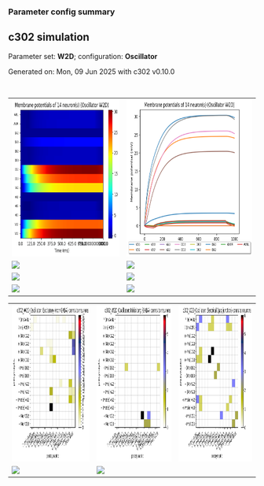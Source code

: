 ### Parameter config summary 
<h2>c302 simulation</h2>
<p>Parameter set: <b>W2D</b>; configuration: <b>Oscillator</b></p>
<p>Generated on: Mon, 09 Jun 2025 with c302 v0.10.0</p><br/>
<table>

<tr>
  <td><a href="images/neurons_W2D_Oscillator.png"><img alt=" " src="images/neurons_W2D_Oscillator.png" height="320"/></a></td>
  <td><a href="images/traces_neuron_Oscillator_W2D.png"><img alt=" " src="images/traces_neuron_Oscillator_W2D.png" height="320"/></a></td>
</tr>

<tr>
  <td><a href="images/neuron_activity_W2D_Oscillator.png"><img alt=" " src="images/neuron_activity_W2D_Oscillator.png" height="320"/></a></td>
  <td><a href="images/traces_neuron_activity_Oscillator_W2D.png"><img alt=" " src="images/traces_neuron_activity_Oscillator_W2D.png" height="320"/></a></td>
</tr>

<tr>
  <td><a href="images/muscles_W2D_Oscillator.png"><img alt=" " src="images/muscles_W2D_Oscillator.png" height="320"/></a></td>
  <td><a href="images/traces_muscles_Oscillator_W2D.png"><img alt=" " src="images/traces_muscles_Oscillator_W2D.png" height="320"/></a></td>
</tr>

<tr>
  <td><a href="images/muscle_activity_W2D_Oscillator.png"><img alt=" " src="images/muscle_activity_W2D_Oscillator.png" height="320"/></a></td>
  <td><a href="images/traces_muscles_activity_Oscillator_W2D.png"><img alt=" " src="images/traces_muscles_activity_Oscillator_W2D.png" height="320"/></a></td>
</tr>
</table>
<table>

<tr><td><a href="images/c302_W2D_Oscillator_exc_to_neurons.png"><img alt=" " src="images/c302_W2D_Oscillator_exc_to_neurons.png" height="320"/></a></td>

  <td><a href="images/c302_W2D_Oscillator_inh_to_neurons.png"><img alt=" " src="images/c302_W2D_Oscillator_inh_to_neurons.png" height="320"/></a></td>

  <td><a href="images/c302_W2D_Oscillator_elec_neurons_neurons.png"><img alt=" " src="images/c302_W2D_Oscillator_elec_neurons_neurons.png" height="320"/></a></td></tr>

<tr><td><a href="images/c302_W2D_Oscillator_exc_to_muscles.png"><img alt=" " src="images/c302_W2D_Oscillator_exc_to_muscles.png" height="320"/></a></td>

  <td><a href="images/c302_W2D_Oscillator_inh_to_muscles.png"><img alt=" " src="images/c302_W2D_Oscillator_inh_to_muscles.png" height="320"/></a></td></tr>
</table>
